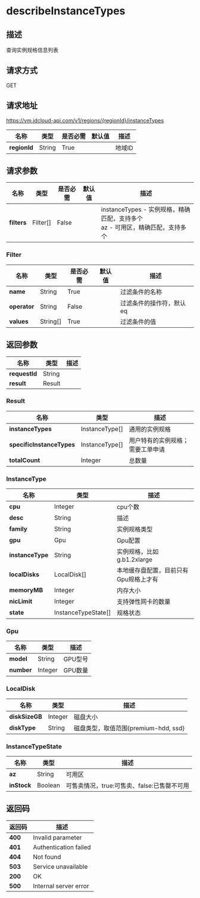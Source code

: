 # describeInstanceTypes


## 描述
查询实例规格信息列表


## 请求方式
GET

## 请求地址
https://vm.jdcloud-api.com/v1/regions/{regionId}/instanceTypes

|名称|类型|是否必需|默认值|描述|
|---|---|---|---|---|
|**regionId**|String|True| |地域ID|

## 请求参数
|名称|类型|是否必需|默认值|描述|
|---|---|---|---|---|
|**filters**|Filter[]|False| |instanceTypes - 实例规格，精确匹配，支持多个<br>az - 可用区，精确匹配，支持多个<br>|

### Filter
|名称|类型|是否必需|默认值|描述|
|---|---|---|---|---|
|**name**|String|True| |过滤条件的名称|
|**operator**|String|False| |过滤条件的操作符，默认eq|
|**values**|String[]|True| |过滤条件的值|

## 返回参数
|名称|类型|描述|
|---|---|---|
|**requestId**|String| |
|**result**|Result| |

### Result
|名称|类型|描述|
|---|---|---|
|**instanceTypes**|InstanceType[]|通用的实例规格|
|**specificInstanceTypes**|InstanceType[]|用户特有的实例规格；需要工单申请|
|**totalCount**|Integer|总数量|
### InstanceType
|名称|类型|描述|
|---|---|---|
|**cpu**|Integer|cpu个数|
|**desc**|String|描述|
|**family**|String|实例规格类型|
|**gpu**|Gpu|Gpu配置|
|**instanceType**|String|实例规格，比如g.b1.2xlarge|
|**localDisks**|LocalDisk[]|本地缓存盘配置，目前只有Gpu规格上才有|
|**memoryMB**|Integer|内存大小|
|**nicLimit**|Integer|支持弹性网卡的数量|
|**state**|InstanceTypeState[]|规格状态|
### Gpu
|名称|类型|描述|
|---|---|---|
|**model**|String|GPU型号|
|**number**|Integer|GPU数量|
### LocalDisk
|名称|类型|描述|
|---|---|---|
|**diskSizeGB**|Integer|磁盘大小|
|**diskType**|String|磁盘类型，取值范围{premium-hdd, ssd}|
### InstanceTypeState
|名称|类型|描述|
|---|---|---|
|**az**|String|可用区|
|**inStock**|Boolean|可售卖情况，true:可售卖、false:已售罄不可用|

## 返回码
|返回码|描述|
|---|---|
|**400**|Invalid parameter|
|**401**|Authentication failed|
|**404**|Not found|
|**503**|Service unavailable|
|**200**|OK|
|**500**|Internal server error|
